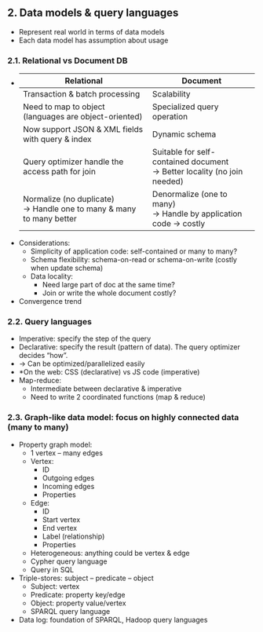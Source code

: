 ## 2. Data models & query languages
- Represent real world in terms of data models
- Each data model has assumption about usage
### 2.1. Relational vs Document DB
- | Relational                                                              | Document                                                                    |
  |-------------------------------------------------------------------------|-----------------------------------------------------------------------------|
  | Transaction & batch processing                                          | Scalability                                                                 |
  | Need to map to object<br>(languages are object-oriented)                | Specialized query operation                                                 |
  | Now support JSON & XML fields with query & index                        | Dynamic schema                                                              |
  | Query optimizer handle the access path for join                         | Suitable for self-contained document<br>-> Better locality (no join needed) |
  | Normalize (no duplicate)<br>-> Handle one to many & many to many better | Denormalize (one to many)<br>-> Handle by application code -> costly        |
- Considerations:
  - Simplicity of application code: self-contained or many to many?
  - Schema flexibility: schema-on-read or schema-on-write (costly when update schema)
  - Data locality:
    - Need large part of doc at the same time?
    - Join or write the whole document costly?
- Convergence trend
### 2.2. Query languages
- Imperative: specify the step of the query
- Declarative: specify the result (pattern of data). The query optimizer decides “how”.
- -> Can be optimized/parallelized easily
- *On the web: CSS (declarative) vs JS code (imperative)
- Map-reduce:
  - Intermediate between declarative & imperative
  - Need to write 2 coordinated functions (map & reduce)
### 2.3. Graph-like data model: focus on highly connected data (many to many)
- Property graph model:
  - 1 vertex – many edges
  - Vertex:
    - ID
    - Outgoing edges
    - Incoming edges
    - Properties
  - Edge:
    - ID
    - Start vertex
    - End vertex
    - Label (relationship)
    - Properties
  - Heterogeneous: anything could be vertex & edge
  - Cypher query language
  - Query in SQL
- Triple-stores: subject – predicate – object
  - Subject: vertex
  - Predicate: property key/edge
  - Object: property value/vertex
  - SPARQL query language
- Data log: foundation of SPARQL, Hadoop query languages
